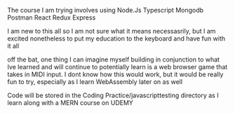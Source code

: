 The course I am trying involves using
Node.Js
Typescript
Mongodb
Postman
React
Redux
Express

I am new to this all so I am not sure what it means necessasrily, but I am excited nonetheless to put my education to the keyboard and have fun with it all

off the bat, one thing I can imagine myself building in conjunction to what Ive learned and will continue to potentially learn is a web browser game that takes in MIDI input. I dont know how this would work, but it would be really fun to try, especially as I learn WebAssembly later on as well

Code will be stored in the Coding Practice/javascripttesting directory as I learn along with a MERN course on UDEMY
